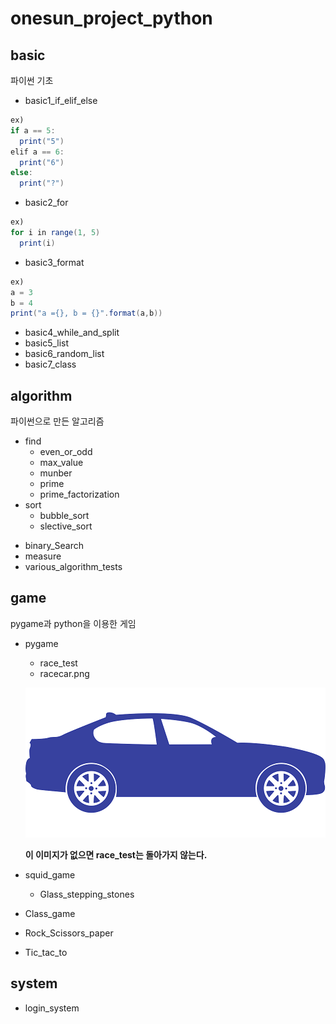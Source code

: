 onesun_project_python
===================
basic
-----
파이썬 기초
* basic1_if_elif_else
```java
ex)
if a == 5:
  print("5")
elif a == 6:
  print("6")
else:
  print("?")
```

* basic2_for
```java
ex)
for i in range(1, 5)
  print(i)
```

* basic3_format
```java
ex)
a = 3
b = 4
print("a ={}, b = {}".format(a,b))
```

* basic4_while_and_split
* basic5_list
* basic6_random_list
* basic7_class

algorithm
---------
파이썬으로 만든 알고리즘
* find
  - even_or_odd
  - max_value
  - munber
  - prime
  - prime_factorization
* sort
  - bubble_sort
  - slective_sort
+ binary_Search
+ measure
+ various_algorithm_tests

game
----
pygame과 python을 이용한 게임
* pygame
  - race_test
  - racecar.png
  
  ![Alt text](/game/pygame/racecar.png)
  
  __이 이미지가 없으면 race_test는 돌아가지 않는다.__
* squid_game
  - Glass_stepping_stones
* Class_game
* Rock_Scissors_paper
* Tic_tac_to

system
------
* login_system

